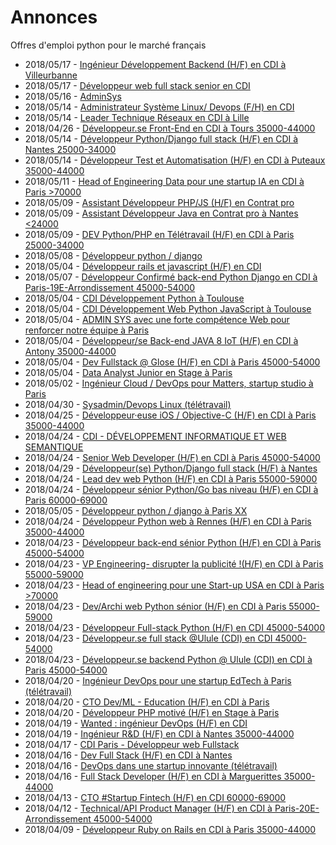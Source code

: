 # Annonces

Offres d'emploi python pour le marché français

* 2018/05/17 - [Ingénieur Développement Backend (H/F) en CDI à Villeurbanne](http://www.pyjobs.fr/jobs/details/6175/ingenieur-developpement-backend-h-f-en-cdi-a-villeurbanne "Ingénieur Développement Backend (H/F) en CDI à Villeurbanne")
* 2018/05/17 - [Développeur web full stack senior en CDI](http://www.pyjobs.fr/jobs/details/6174/developpeur-web-full-stack-senior-en-cdi "Développeur web full stack senior en CDI")
* 2018/05/16 - [AdminSys](http://www.pyjobs.fr/jobs/details/6173/adminsys "AdminSys")
* 2018/05/14 - [Administrateur Système Linux/ Devops (F/H) en CDI](http://www.pyjobs.fr/jobs/details/6171/administrateur-systeme-linux-devops-f-h-en-cdi "Administrateur Système Linux/ Devops (F/H) en CDI")
* 2018/05/14 - [Leader Technique Réseaux en CDI à Lille](http://www.pyjobs.fr/jobs/details/6172/leader-technique-reseaux-en-cdi-a-lille "Leader Technique Réseaux en CDI à Lille")
* 2018/04/26 - [Développeur.se Front-End en CDI à Tours 35000-44000](http://www.pyjobs.fr/jobs/details/6151/developpeur-se-front-end-en-cdi-a-tours-35000-44000 "Développeur.se Front-End en CDI à Tours 35000-44000")
* 2018/05/14 - [Développeur Python/Django full stack (H/F) en CDI à Nantes 25000-34000](http://www.pyjobs.fr/jobs/details/6169/developpeur-python-django-full-stack-h-f-en-cdi-a-nantes-25000-34000 "Développeur Python/Django full stack (H/F) en CDI à Nantes 25000-34000")
* 2018/05/14 - [Développeur Test et Automatisation (H/F) en CDI à Puteaux 35000-44000](http://www.pyjobs.fr/jobs/details/6170/developpeur-test-et-automatisation-h-f-en-cdi-a-puteaux-35000-44000 "Développeur Test et Automatisation (H/F) en CDI à Puteaux 35000-44000")
* 2018/05/11 - [Head of Engineering Data pour une startup IA en CDI à Paris >70000](http://www.pyjobs.fr/jobs/details/6168/head-of-engineering-data-pour-une-startup-ia-en-cdi-a-paris-70000 "Head of Engineering Data pour une startup IA en CDI à Paris >70000")
* 2018/05/09 - [Assistant Développeur PHP/JS (H/F) en Contrat pro](http://www.pyjobs.fr/jobs/details/6166/assistant-developpeur-php-js-h-f-en-contrat-pro "Assistant Développeur PHP/JS (H/F) en Contrat pro")
* 2018/05/09 - [Assistant Développeur Java en Contrat pro à Nantes <24000](http://www.pyjobs.fr/jobs/details/6167/assistant-developpeur-java-en-contrat-pro-a-nantes-24000 "Assistant Développeur Java en Contrat pro à Nantes <24000")
* 2018/05/09 - [DEV Python/PHP en Télétravail (H/F) en CDI à Paris 25000-34000](http://www.pyjobs.fr/jobs/details/6165/dev-python-php-en-teletravail-h-f-en-cdi-a-paris-25000-34000 "DEV Python/PHP en Télétravail (H/F) en CDI à Paris 25000-34000")
* 2018/05/08 - [Développeur python / django](http://www.pyjobs.fr/jobs/details/6164/developpeur-python-django "Développeur python / django")
* 2018/05/04 - [Développeur rails et javascript (H/F) en CDI](http://www.pyjobs.fr/jobs/details/6161/developpeur-rails-et-javascript-h-f-en-cdi "Développeur rails et javascript (H/F) en CDI")
* 2018/05/07 - [Développeur Confirmé back-end Python Django en CDI à Paris-19E-Arrondissement 45000-54000](http://www.pyjobs.fr/jobs/details/6163/developpeur-confirme-back-end-python-django-en-cdi-a-paris-19e-arrondissement-45000-54000 "Développeur Confirmé back-end Python Django en CDI à Paris-19E-Arrondissement 45000-54000")
* 2018/05/04 - [CDI Développement Python à Toulouse](http://www.pyjobs.fr/jobs/details/6160/cdi-developpement-python-a-toulouse "CDI Développement Python à Toulouse")
* 2018/05/04 - [CDI Développement Web Python JavaScript à Toulouse](http://www.pyjobs.fr/jobs/details/6159/cdi-developpement-web-python-javascript-a-toulouse "CDI Développement Web Python JavaScript à Toulouse")
* 2018/05/04 - [ADMIN SYS avec une forte compétence Web pour renforcer notre équipe à Paris](http://www.pyjobs.fr/jobs/details/6158/admin-sys-avec-une-forte-competence-web-pour-renforcer-notre-equipe-a-paris "ADMIN SYS avec une forte compétence Web pour renforcer notre équipe à Paris")
* 2018/05/04 - [Développeur/se Back-end JAVA 8 IoT (H/F) en CDI à Antony 35000-44000](http://www.pyjobs.fr/jobs/details/6156/developpeur-se-back-end-java-8-iot-h-f-en-cdi-a-antony-35000-44000 "Développeur/se Back-end JAVA 8 IoT (H/F) en CDI à Antony 35000-44000")
* 2018/05/04 - [Dev Fullstack @ Glose (H/F) en CDI à Paris 45000-54000](http://www.pyjobs.fr/jobs/details/6157/dev-fullstack-glose-h-f-en-cdi-a-paris-45000-54000 "Dev Fullstack @ Glose (H/F) en CDI à Paris 45000-54000")
* 2018/05/04 - [Data Analyst Junior en Stage à Paris](http://www.pyjobs.fr/jobs/details/6155/data-analyst-junior-en-stage-a-paris "Data Analyst Junior en Stage à Paris")
* 2018/05/02 - [Ingénieur Cloud / DevOps pour Matters, startup studio à Paris](http://www.pyjobs.fr/jobs/details/6154/ingenieur-cloud-devops-pour-matters-startup-studio-a-paris "Ingénieur Cloud / DevOps pour Matters, startup studio à Paris")
* 2018/04/30 - [Sysadmin/Devops Linux (télétravail)](http://www.pyjobs.fr/jobs/details/6153/sysadmin-devops-linux-teletravail "Sysadmin/Devops Linux (télétravail)")
* 2018/04/25 - [Développeur·euse iOS / Objective-C (H/F) en CDI à Paris 35000-44000](http://www.pyjobs.fr/jobs/details/6150/developpeur-euse-ios-objective-c-h-f-en-cdi-a-paris-35000-44000 "Développeur·euse iOS / Objective-C (H/F) en CDI à Paris 35000-44000")
* 2018/04/24 - [CDI - DÉVELOPPEMENT INFORMATIQUE ET WEB SEMANTIQUE](http://www.pyjobs.fr/jobs/details/6149/cdi-developpement-informatique-et-web-semantique "CDI - DÉVELOPPEMENT INFORMATIQUE ET WEB SEMANTIQUE")
* 2018/04/24 - [Senior Web Developer (H/F) en CDI à Paris 45000-54000](http://www.pyjobs.fr/jobs/details/6148/senior-web-developer-h-f-en-cdi-a-paris-45000-54000 "Senior Web Developer (H/F) en CDI à Paris 45000-54000")
* 2018/04/29 - [Développeur(se) Python/Django full stack (H/F) à Nantes](http://www.pyjobs.fr/jobs/details/6152/developpeur-se-python-django-full-stack-h-f-a-nantes "Développeur(se) Python/Django full stack (H/F) à Nantes")
* 2018/04/24 - [Lead dev web Python (H/F) en CDI à Paris 55000-59000](http://www.pyjobs.fr/jobs/details/6145/lead-dev-web-python-h-f-en-cdi-a-paris-55000-59000 "Lead dev web Python (H/F) en CDI à Paris 55000-59000")
* 2018/04/24 - [Développeur sénior Python/Go bas niveau (H/F) en CDI à Paris 60000-69000](http://www.pyjobs.fr/jobs/details/6147/developpeur-senior-python-go-bas-niveau-h-f-en-cdi-a-paris-60000-69000 "Développeur sénior Python/Go bas niveau (H/F) en CDI à Paris 60000-69000")
* 2018/05/05 - [Développeur python / django à Paris XX](http://www.pyjobs.fr/jobs/details/6162/developpeur-python-django-a-paris-xx "Développeur python / django à Paris XX")
* 2018/04/24 - [Développeur Python web à Rennes (H/F) en CDI à Paris 35000-44000](http://www.pyjobs.fr/jobs/details/6146/developpeur-python-web-a-rennes-h-f-en-cdi-a-paris-35000-44000 "Développeur Python web à Rennes (H/F) en CDI à Paris 35000-44000")
* 2018/04/23 - [Développeur back-end sénior Python (H/F) en CDI à Paris 45000-54000](http://www.pyjobs.fr/jobs/details/6141/developpeur-back-end-senior-python-h-f-en-cdi-a-paris-45000-54000 "Développeur back-end sénior Python (H/F) en CDI à Paris 45000-54000")
* 2018/04/23 - [VP Engineering- disrupter la publicité !(H/F) en CDI à Paris 55000-59000](http://www.pyjobs.fr/jobs/details/6144/vp-engineering-disrupter-la-publicite-h-f-en-cdi-a-paris-55000-59000 "VP Engineering- disrupter la publicité !(H/F) en CDI à Paris 55000-59000")
* 2018/04/23 - [Head of engineering pour une Start-up USA en CDI à Paris >70000](http://www.pyjobs.fr/jobs/details/6143/head-of-engineering-pour-une-start-up-usa-en-cdi-a-paris-70000 "Head of engineering pour une Start-up USA en CDI à Paris >70000")
* 2018/04/23 - [Dev/Archi web Python sénior (H/F) en CDI à Paris 55000-59000](http://www.pyjobs.fr/jobs/details/6142/dev-archi-web-python-senior-h-f-en-cdi-a-paris-55000-59000 "Dev/Archi web Python sénior (H/F) en CDI à Paris 55000-59000")
* 2018/04/23 - [Développeur Full-stack Python (H/F) en CDI 45000-54000](http://www.pyjobs.fr/jobs/details/6140/developpeur-full-stack-python-h-f-en-cdi-45000-54000 "Développeur Full-stack Python (H/F) en CDI 45000-54000")
* 2018/04/23 - [Développeur.se full stack @Ulule (CDI) en CDI 45000-54000](http://www.pyjobs.fr/jobs/details/6138/developpeur-se-full-stack-ulule-cdi-en-cdi-45000-54000 "Développeur.se full stack @Ulule (CDI) en CDI 45000-54000")
* 2018/04/23 - [Développeur.se backend Python @ Ulule (CDI) en CDI à Paris 45000-54000](http://www.pyjobs.fr/jobs/details/6139/developpeur-se-backend-python-ulule-cdi-en-cdi-a-paris-45000-54000 "Développeur.se backend Python @ Ulule (CDI) en CDI à Paris 45000-54000")
* 2018/04/20 - [Ingénieur DevOps pour une startup EdTech à Paris (télétravail)](http://www.pyjobs.fr/jobs/details/6136/ingenieur-devops-pour-une-startup-edtech-a-paris-teletravail "Ingénieur DevOps pour une startup EdTech à Paris (télétravail)")
* 2018/04/20 - [CTO Dev/ML - Education (H/F) en CDI à Paris](http://www.pyjobs.fr/jobs/details/6137/cto-dev-ml-education-h-f-en-cdi-a-paris "CTO Dev/ML - Education (H/F) en CDI à Paris")
* 2018/04/20 - [Développeur PHP motivé (H/F) en Stage à Paris](http://www.pyjobs.fr/jobs/details/6135/developpeur-php-motive-h-f-en-stage-a-paris "Développeur PHP motivé (H/F) en Stage à Paris")
* 2018/04/19 - [Wanted : ingénieur DevOps (H/F) en CDI](http://www.pyjobs.fr/jobs/details/6133/wanted-ingenieur-devops-h-f-en-cdi "Wanted : ingénieur DevOps (H/F) en CDI")
* 2018/04/19 - [Ingénieur R&D (H/F) en CDI à Nantes 35000-44000](http://www.pyjobs.fr/jobs/details/6134/ingenieur-r-d-h-f-en-cdi-a-nantes-35000-44000 "Ingénieur R&D (H/F) en CDI à Nantes 35000-44000")
* 2018/04/17 - [CDI Paris - Développeur web Fullstack](http://www.pyjobs.fr/jobs/details/6132/cdi-paris-developpeur-web-fullstack "CDI Paris - Développeur web Fullstack")
* 2018/04/16 - [Dev Full Stack (H/F) en CDI à Nantes](http://www.pyjobs.fr/jobs/details/6131/dev-full-stack-h-f-en-cdi-a-nantes "Dev Full Stack (H/F) en CDI à Nantes")
* 2018/04/16 - [DevOps dans une startup innovante (télétravail)](http://www.pyjobs.fr/jobs/details/6130/devops-dans-une-startup-innovante-teletravail "DevOps dans une startup innovante (télétravail)")
* 2018/04/16 - [Full Stack Developer (H/F) en CDI à Marguerittes 35000-44000](http://www.pyjobs.fr/jobs/details/6129/full-stack-developer-h-f-en-cdi-a-marguerittes-35000-44000 "Full Stack Developer (H/F) en CDI à Marguerittes 35000-44000")
* 2018/04/13 - [CTO #Startup Fintech (H/F) en CDI 60000-69000](http://www.pyjobs.fr/jobs/details/6128/cto-startup-fintech-h-f-en-cdi-60000-69000 "CTO #Startup Fintech (H/F) en CDI 60000-69000")
* 2018/04/12 - [Technical/API Product Manager (H/F) en CDI à Paris-20E-Arrondissement 45000-54000](http://www.pyjobs.fr/jobs/details/6127/technical-api-product-manager-h-f-en-cdi-a-paris-20e-arrondissement-45000-54000 "Technical/API Product Manager (H/F) en CDI à Paris-20E-Arrondissement 45000-54000")
* 2018/04/09 - [Développeur Ruby on Rails en CDI à Paris 35000-44000](http://www.pyjobs.fr/jobs/details/6126/developpeur-ruby-on-rails-en-cdi-a-paris-35000-44000 "Développeur Ruby on Rails en CDI à Paris 35000-44000")

